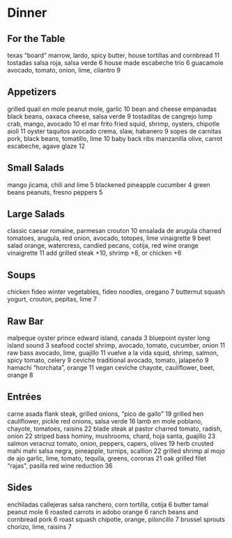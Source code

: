 # Dinner

## For the Table

texas “board”
    marrow, lardo, spicy butter, house tortillas and cornbread 11
tostadas salsa roja, salsa verde 6
house made escabeche trio 6
guacamole
    avocado, tomato, onion, lime, cilantro 9

## Appetizers

grilled quail en mole 
    peanut mole, garlic 10
bean and cheese empanadas 
    black beans, oaxaca cheese, salsa verde 9
tostaditas de cangrejo 
    lump crab, mango, avocado 10
el mar frito
    fried squid, shrimp, oysters, chipotle aioli 11
oyster taquitos 
    avocado crema, slaw, habanero 9
sopes de carnitas pork, black 
    beans, tomatillo, lime 10
baby back ribs manzanilla olive, 
    carrot escabeche, agave glaze 12

## Small Salads

mango 
    jicama, chili and lime 5
blackened pineapple 
    cucumber 4
green beans 
    peanuts, fresno peppers 5
 
## Large Salads

classic caesar romaine, 
    parmesan crouton 10
ensalada de arugula 
    charred tomatoes, arugula, red onion, avocado, totopes, lime vinaigrette 9
beet salad
    orange, watercress, candied pecans, cotija, red wine orange vinaigrette 11
    add grilled steak +10, shrimp +8, or chicken +6 

## Soups

chicken fideo
    winter vegetables, fideo noodles, oregano 7
butternut squash 
    yogurt, crouton, pepitas, lime 7

## Raw Bar

malpeque oyster
    prince edward island, canada 3
bluepoint oyster
    long island sound 3
seafood coctel
    shrimp, avocado, tomato, cucumber, onion 11
raw bass
    avocado, lime, guajillo 11
vuelve a la vida
    squid, shrimp, salmon, spicy tomato, celery 9
ceviche traditional
    avocado, tomato, jalapeño 9
hamachi
    “horchata”, orange 11
vegan ceviche chayote, cauliflower, beet, orange 8 

## Entrées

carne asada
    flank steak, grilled onions, “pico de gallo” 19
grilled hen
    cauliflower, pickle red onions, salsa verde 16
lamb en mole
    poblano, chayote, tomatoes, raisins 22
blade steak al pastor
    charred tomato, radish, onion 22
striped bass
    hominy, mushrooms, chard, hoja santa, guajillo 23
salmon veracruz
    tomato, onion, peppers, capers, olives 19
herb crusted mahi mahi
    salsa negra, pineapple, turnips, scallion 22
grilled shrimp al mojo de ajo
    garlic, lime, tomato, tequila, greens, coronas 21
oak grilled filet
    “rajas”, pasilla red wine reduction 36 


## Sides
enchiladas callejeras
    salsa ranchero, corn tortilla, cotija 6
butter tamal
    peanut mole 6
roasted carrots in adobo
    orange 6
ranch beans and cornbread
    pork 6
roast squash
    chipotle, orange, piloncillo 7
brussel sprouts
    chorizo, lime, raisins 7